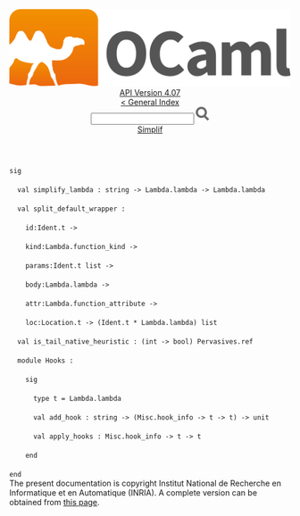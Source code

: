 <!-- ((! set title API !)) ((! set documentation !)) ((! set api !)) ((! set nobreadcrumb !)) -->
<div class="api"><header><nav class="toc brand"><a class="brand" href="https://ocaml.org/"><img src="colour-logo-gray.svg" class="svg" alt="OCaml"></a></nav><nav class="toc"><div class="toc_version"><a href="/docs" id="version-select">API Version 4.07</a></div><a href="index.html">&lt; General Index</a><div class="api_search"><input type="text" name="apisearch" id="api_search" oninput="mySearch(false);" onkeypress="this.oninput();" onclick="this.oninput();" onpaste="this.oninput();">
<img src="search_icon.svg" alt="Search" class="svg" onclick="mySearch(false)"></div>
<div id="search_results"></div><div class="toc_title"><a href="Simplif.html">Simplif</a></div><ul></ul></nav></header>
<code class="code"><span class="keyword">sig</span><br>
&nbsp;&nbsp;<span class="keyword">val</span>&nbsp;simplify_lambda&nbsp;:&nbsp;string&nbsp;<span class="keywordsign">-&gt;</span>&nbsp;<span class="constructor">Lambda</span>.lambda&nbsp;<span class="keywordsign">-&gt;</span>&nbsp;<span class="constructor">Lambda</span>.lambda<br>
&nbsp;&nbsp;<span class="keyword">val</span>&nbsp;split_default_wrapper&nbsp;:<br>
&nbsp;&nbsp;&nbsp;&nbsp;id:<span class="constructor">Ident</span>.t&nbsp;<span class="keywordsign">-&gt;</span><br>
&nbsp;&nbsp;&nbsp;&nbsp;kind:<span class="constructor">Lambda</span>.function_kind&nbsp;<span class="keywordsign">-&gt;</span><br>
&nbsp;&nbsp;&nbsp;&nbsp;params:<span class="constructor">Ident</span>.t&nbsp;list&nbsp;<span class="keywordsign">-&gt;</span><br>
&nbsp;&nbsp;&nbsp;&nbsp;body:<span class="constructor">Lambda</span>.lambda&nbsp;<span class="keywordsign">-&gt;</span><br>
&nbsp;&nbsp;&nbsp;&nbsp;attr:<span class="constructor">Lambda</span>.function_attribute&nbsp;<span class="keywordsign">-&gt;</span><br>
&nbsp;&nbsp;&nbsp;&nbsp;loc:<span class="constructor">Location</span>.t&nbsp;<span class="keywordsign">-&gt;</span>&nbsp;(<span class="constructor">Ident</span>.t&nbsp;*&nbsp;<span class="constructor">Lambda</span>.lambda)&nbsp;list<br>
&nbsp;&nbsp;<span class="keyword">val</span>&nbsp;is_tail_native_heuristic&nbsp;:&nbsp;(int&nbsp;<span class="keywordsign">-&gt;</span>&nbsp;bool)&nbsp;<span class="constructor">Pervasives</span>.ref<br>
&nbsp;&nbsp;<span class="keyword">module</span>&nbsp;<span class="constructor">Hooks</span>&nbsp;:<br>
&nbsp;&nbsp;&nbsp;&nbsp;<span class="keyword">sig</span><br>
&nbsp;&nbsp;&nbsp;&nbsp;&nbsp;&nbsp;<span class="keyword">type</span>&nbsp;t&nbsp;=&nbsp;<span class="constructor">Lambda</span>.lambda<br>
&nbsp;&nbsp;&nbsp;&nbsp;&nbsp;&nbsp;<span class="keyword">val</span>&nbsp;add_hook&nbsp;:&nbsp;string&nbsp;<span class="keywordsign">-&gt;</span>&nbsp;(<span class="constructor">Misc</span>.hook_info&nbsp;<span class="keywordsign">-&gt;</span>&nbsp;t&nbsp;<span class="keywordsign">-&gt;</span>&nbsp;t)&nbsp;<span class="keywordsign">-&gt;</span>&nbsp;unit<br>
&nbsp;&nbsp;&nbsp;&nbsp;&nbsp;&nbsp;<span class="keyword">val</span>&nbsp;apply_hooks&nbsp;:&nbsp;<span class="constructor">Misc</span>.hook_info&nbsp;<span class="keywordsign">-&gt;</span>&nbsp;t&nbsp;<span class="keywordsign">-&gt;</span>&nbsp;t<br>
&nbsp;&nbsp;&nbsp;&nbsp;<span class="keyword">end</span><br>
<span class="keyword">end</span></code>
<div class="copyright">The present documentation is copyright Institut National de Recherche en Informatique et en Automatique (INRIA). A complete version can be obtained from <a href="http://caml.inria.fr/pub/docs/manual-ocaml/">this page</a>.</div></div>